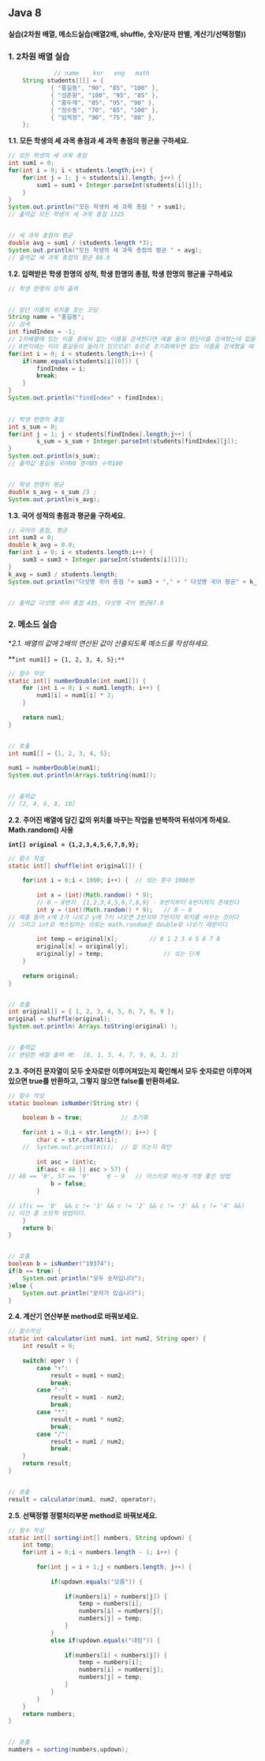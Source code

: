 ## Java 8 

#### 실습(2차원 배열, 메소드실습(배열2배, shuffle, 숫자/문자 판별, 계산기/선택정렬))

### 1. 2차원 배열 실습 

```java
			 // name	kor	  eng   math
	String students[][] = {
			{ "홍길동", "90", "85", "100" },
			{ "성춘향", "100", "95", "85" },
			{ "홍두깨", "85", "95", "90" },
			{ "정수동", "70", "85", "100" },
			{ "임꺽정", "90", "75", "80" },
	};
```



**1.1. 모든 학생의 세 과목 총점과 세 과목 총점의 평균을 구하세요.** 

```java
// 모든 학생의 세 과목 총점
int sum1 = 0; 
for(int i = 0; i < students.length;i++) {
	for(int j = 1; j < students[i].length; j++) {
		sum1 = sum1 + Integer.parseInt(students[i][j]);
	}
}
System.out.println("모든 학생의 세 과목 총점 " + sum1); 
// 출력값 모든 학생의 세 과목 총점 1325


// 세 과목 총점의 평균 
double avg = sum1 / (students.length *3);
System.out.println("모든 학생의 세 과목 총점의 평균 " + avg);
// 출력값 세 과목 총점의 평균 88.0
```



**1.2. 입력받은 학생 한명의 성적, 학생 한명의 총점, 학생 한명의 평균을 구하세요** 

```java
// 학생 한명의 성적 출력 


// 일단 이름의 위치를 찾는 코딩
String name = "홍길동";
// 검색 
int findIndex = -1;        
// 2차배열에 있는 이름 중에서 없는 이름을 검색한다면 예를 들어 향단이를 검색했는데 없을 수 있기 때문에 -1을 넣어둠
// 0번지에는 이미 홍길동이 들어가 있으므로! 0으로 초기화해두면 없는 이름을 검색했을 때 홍길동으로 나옴 
for(int i = 0; i < students.length;i++) {
	if(name.equals(students[i][0])) {
		findIndex = i; 
		break;
	}
}
System.out.println("findIndex" + findIndex);
			

// 학생 한명의 총점	
int s_sum = 0; 
for(int j = 1; j < students[findIndex].length;j++) {
		s_sum = s_sum + Integer.parseInt(students[findIndex][j]);
}
System.out.println(s_sum);
// 출력값 홍길동 국어90 영어85 수학100


// 학생 한명의 평균
double s_avg = s_sum /3 ;
System.out.println(s_avg);
```



**1.3. 국어 성적의 총점과 평균을 구하세요.** 

```java
// 국어의 총점, 평균 
int sum3 = 0;
double k_avg = 0.0; 
for(int i = 0; i < students.length;i++) {
	sum3 = sum3 + Integer.parseInt(students[i][1]);
}
k_avg = sum3 / students.length;
System.out.println("다섯명 국어 총점 "+ sum3 + "," + " 다섯명 국어 평균" + k_avg);


// 출력값 다섯명 국어 총점 435, 다섯명 국어 평균87.0
```



### 2. 메소드 실습 

**2.1. 배열의 값에 *2배의 연산된 값이 산출되도록 메소드를 작성하세요.**

**`int num1[] = {1, 2, 3, 4, 5};** `

```java
// 함수 작성
static int[] numberDouble(int num1[]) {		
	for (int i = 0; i < num1.length; i++) {
		num1[i] = num1[i] * 2;
	}
	
	return num1;
}


// 호출
int num1[] = {1, 2, 3, 4, 5}; 
	
num1 = numberDouble(num1);
System.out.println(Arrays.toString(num1));


// 출력값 
// [2, 4, 6, 8, 10]
```



**2.2. 주어진 배열에 담긴 값의 위치를 바꾸는 작업을 반복하여 뒤섞이게 하세요. Math.random() 사용**

**`int[] original = {1,2,3,4,5,6,7,8,9};`**

```java 
// 함수 작성 
static int[] shuffle(int original[]) {
		
	for(int i = 0;i < 1000; i++) {	// 섞는 횟수 1000번
		
		int x = (int)(Math.random() * 9);	
        // 0 ~ 8번지  {1,2,3,4,5,6,7,8,9} - 0번지부터 8번지까지 존재한다
		int y = (int)(Math.random() * 9);	// 0 ~ 8
// 예를 들어 x에 2가 나오고 y에 7이 나오면 2번지와 7번지의 위치를 바꾸는 것이다 
// 그리고 int로 캐스팅하는 이유는 math.random은 double로 나오기 때문이다
			
		int temp = original[x];			// 0 1 2 3 4 5 6 7 8
		original[x] = original[y];
		original[y] = temp;					// 섞는 단계 
	}
		
	return original;
}


// 호출
int original[] = { 1, 2, 3, 4, 5, 6, 7, 8, 9 };
original = shuffle(original);
System.out.println( Arrays.toString(original) );


// 출력값 
// 랜덤한 배열 출력 예:  [6, 1, 5, 4, 7, 9, 8, 3, 2]
```



**2.3. 주어진 문자열이 모두 숫자로만 이루어져있는지 확인해서 모두 숫자로만 이루어져 있으면 true를 반환하고, 그렇지 않으면 false를 반환하세요.**

```java
// 함수 작성 
static boolean isNumber(String str) {
		
	boolean b = true;			// 초기화 
		
	for(int i = 0;i < str.length(); i++) {
		char c = str.charAt(i);
	//	System.out.println(c);	// 잘 뜨는지 확인
		
		int asc = (int)c;
		if(asc < 48 || asc > 57) {		
// 48 == '0', 57 == '9' 	0 ~ 9	// 아스키로 하는게 가장 좋은 방법 
			b = false;
		}			
			
// if(c == '0'	&& c != '1' && c != '2' && c != '3' && c != '4' &&)		
// 이건 좀 소모적 방법이다.  
	}		
	return b;
}


// 호출 
boolean b = isNumber("19374");
if(b == true) {
	System.out.println("모두 숫자입니다");
}else {
	System.out.println("문자가 있습니다");
}
```



**2.4. 계산기 연산부분 method로 바꿔보세요.**

```java
// 함수작성 
static int calculator(int num1, int num2, String oper) {		
	int result = 0;
	
	switch( oper ) {
		case "+":
			result = num1 + num2;
			break;
		case "-":
			result = num1 - num2;
			break;
		case "*":
			result = num1 * num2;
			break;
		case "/":
			result = num1 / num2;
			break;
	}
	return result;
}


// 호출
result = calculator(num1, num2, operator);
```



**2.5. 선택정렬 정렬처리부분 method로 바꿔보세요.**

```java
// 함수 작성 
static int[] sorting(int[] numbers, String updown) {
	int temp;		                         
	for(int i = 0;i < numbers.length - 1; i++) {
		
		for(int j = i + 1;j < numbers.length; j++) {
			
			if(updown.equals("오름")) {
				
				if(numbers[i] > numbers[j]) {
					temp = numbers[i];
					numbers[i] = numbers[j];
					numbers[j] = temp;
				}
			}
			else if(updown.equals("내림")) {
				
				if(numbers[i] < numbers[j]) {
					temp = numbers[i];
					numbers[i] = numbers[j];
					numbers[j] = temp;
				}
			}				
		}			
	}	
	return numbers;
}


// 호출 
numbers = sorting(numbers,updown);
```

